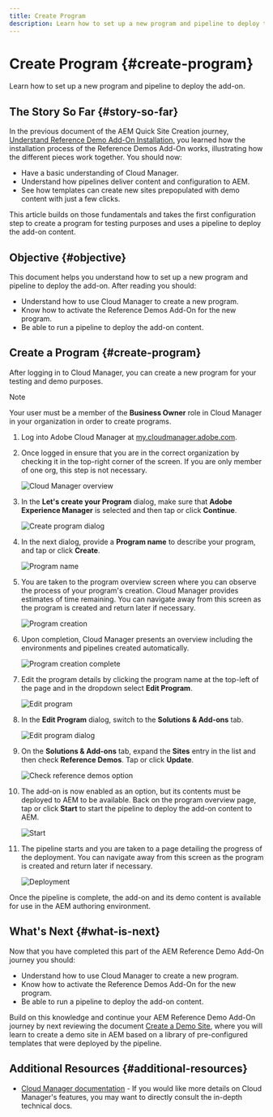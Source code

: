 ```yaml
---
title: Create Program
description: Learn how to set up a new program and pipeline to deploy the add-on.
---
```


# Create Program {#create-program}

Learn how to set up a new program and pipeline to deploy the add-on.

## The Story So Far {#story-so-far}

In the previous document of the AEM Quick Site Creation journey, [Understand Reference Demo Add-On Installation,](cloud-manager.md) you learned how the installation process of the Reference Demos Add-On works, illustrating how the different pieces work together. You should now:

* Have a basic understanding of Cloud Manager.
* Understand how pipelines deliver content and configuration to AEM.
* See how templates can create new sites prepopulated with demo content with just a few clicks.

This article builds on those fundamentals and takes the first configuration step to create a program for testing purposes and uses a pipeline to deploy the add-on content.

## Objective {#objective}

This document helps you understand how to set up a new program and pipeline to deploy the add-on. After reading you should:

* Understand how to use Cloud Manager to create a new program.
* Know how to activate the Reference Demos Add-On for the new program.
* Be able to run a pipeline to deploy the add-on content.

## Create a Program {#create-program}

After logging in to Cloud Manager, you can create a new program for your testing and demo purposes.

>[!NOTE]
>
>Your user must be a member of the **Business Owner** role in Cloud Manager in your organization in order to create programs.

1. Log into Adobe Cloud Manager at [my.cloudmanager.adobe.com](https://my.cloudmanager.adobe.com/).

1. Once logged in ensure that you are in the correct organization by checking it in the top-right corner of the screen. If you are only member of one org, this step is not necessary.

   ![Cloud Manager overview](assets/cloud-manager.png)

1. In the **Let's create your Program** dialog, make sure that **Adobe Experience Manager** is selected and then tap or click **Continue**.

   ![Create program dialog](assets/create-program.png)

1. In the next dialog, provide a **Program name** to describe your program, and tap or click **Create**.

   ![Program name](assets/program-name.png)

1. You are taken to the program overview screen where you can observe the process of your program's creation. Cloud Manager provides estimates of time remaining. You can navigate away from this screen as the program is created and return later if necessary.

   ![Program creation](assets/program-creation.png)

1. Upon completion, Cloud Manager presents an overview including the environments and pipelines created automatically.

   ![Program creation complete](assets/creation-complete.png)

1. Edit the program details by clicking the program name at the top-left of the page and in the dropdown select **Edit Program**.

   ![Edit program](assets/edit-program.png)

1. In the **Edit Program** dialog, switch to the **Solutions &amp; Add-ons** tab.

   ![Edit program dialog](assets/edit-program-dialog.png)

1. On the **Solutions &amp; Add-ons** tab, expand the **Sites** entry in the list and then check **Reference Demos**. Tap or click **Update**.

   ![Check reference demos option](assets/edit-program-add-on.png)

1. The add-on is now enabled as an option, but its contents must be deployed to AEM to be available. Back on the program overview page, tap or click **Start** to start the pipeline to deploy the add-on content to AEM.

   ![Start](assets/deploy.png)

1. The pipeline starts and you are taken to a page detailing the progress of the deployment. You can navigate away from this screen as the program is created and return later if necessary.

   ![Deployment](assets/deployment.png)

Once the pipeline is complete, the add-on and its demo content is available for use in the AEM authoring environment.

## What's Next {#what-is-next}

Now that you have completed this part of the AEM Reference Demo Add-On journey you should:

* Understand how to use Cloud Manager to create a new program.
* Know how to activate the Reference Demos Add-On for the new program.
* Be able to run a pipeline to deploy the add-on content.

Build on this knowledge and continue your AEM Reference Demo Add-On journey by next reviewing the document [Create a Demo Site,](create-site.md) where you will learn to create a demo site in AEM based on a library of pre-configured templates that were deployed by the pipeline.

## Additional Resources {#additional-resources}

* [Cloud Manager documentation](https://experienceleague.adobe.com/docs/experience-manager-cloud-service/onboarding/onboarding-concepts/cloud-manager-introduction.html) - If you would like more details on Cloud Manager's features, you may want to directly consult the in-depth technical docs.
